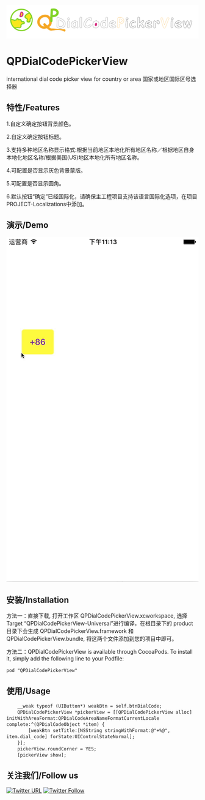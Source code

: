 ![logo](logo.png)

# QPDialCodePickerView 

   international dial code picker view for country or area 国家或地区国际区号选择器
   
## 特性/Features

1.自定义确定按钮背景颜色。

2.自定义确定按钮标题。

3.支持多种地区名称显示格式:根据当前地区本地化所有地区名称／根据地区自身本地化地区名称/根据美国(US)地区本地化所有地区名称。

4.可配置是否显示灰色背景蒙版。

5.可配置是否显示圆角。

6.默认按钮“确定”已经国际化，请确保主工程项目支持该语言国际化选项，在项目PROJECT-Localizations中添加。

## 演示/Demo 

![demo](demo.gif)

## 安装/Installation

方法一：直接下载, 打开工作区 QPDialCodePickerView.xcworkspace, 选择 Target “QPDialCodePickerView-Universal”进行编译，在根目录下的 product 目录下会生成 QPDialCodePickerView.framework 和 QPDialCodePickerView.bundle, 将这两个文件添加到您的项目中即可。

方法二：QPDialCodePickerView is available through CocoaPods. To install it, simply add the following line to your Podfile:

```
pod "QPDialCodePickerView"
```

## 使用/Usage

```
    __weak typeof (UIButton*) weakBtn = self.btnDialCode;
    QPDialCodePickerView *pickerView = [[QPDialCodePickerView alloc] initWithAreaFormat:QPDialCodeAreaNameFormatCurrentLocale complete:^(QPDialCodeObject *item) {
        [weakBtn setTitle:[NSString stringWithFormat:@"+%@", item.dial_code] forState:UIControlStateNormal];
    }];
    pickerView.roundCorner = YES;
    [pickerView show];
```

## 关注我们/Follow us

[![Twitter URL](https://img.shields.io/twitter/url/http/shields.io.svg?style=social)](https://twitter.com/intent/tweet?text=https://github.com/pcjbird/QPDialCodePickerView)
[![Twitter Follow](https://img.shields.io/twitter/follow/pcjbird.svg?style=social)](https://twitter.com/pcjbird)

